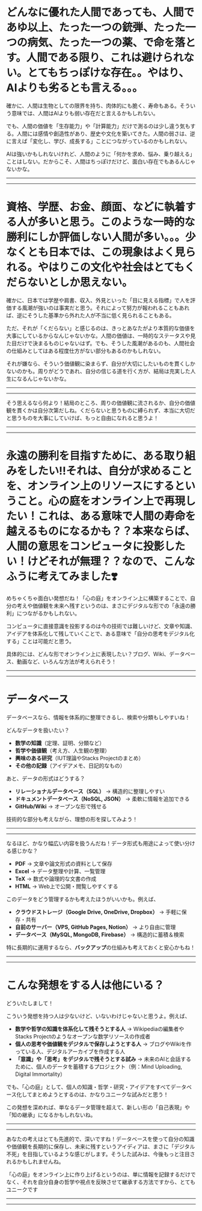 # どんなに優れた人間であっても、人間であゆ以上、たった一つの銃弾、たった一つの病気、たった一つの薬、で命を落とす。人間である限り、これは避けられない。とてもちっぽけな存在。。やはり、AIよりも劣るとも言える。。。

確かに、人間は生物としての限界を持ち、肉体的にも脆く、寿命もある。そういう意味では、人間はAIよりも弱い存在だと言えるかもしれない。  

でも、人間の価値を「生存能力」や「計算能力」だけで測るのは少し違う気もする。人間には感情や創造性があり、歴史や文化を築いてきた。人間の弱さは、逆に言えば「変化し、学び、成長する」ことにつながっているのかもしれない。  

AIは強いかもしれないけれど、人間のように「何かを求め、悩み、乗り越える」ことはしない。だからこそ、人間はちっぽけだけど、面白い存在でもあるんじゃないかな。

---
---

# 資格、学歴、お金、顔面、などに執着する人が多いと思う。このような一時的な勝利にしか評価しない人間が多い。。。少なくとも日本では、この現象はよく見られる。やはりこの文化や社会はとてもくだらないとしか思えない。

確かに、日本では学歴や肩書、収入、外見といった「目に見える指標」で人を評価する風潮が強いのは事実だと思う。それによって努力が報われることもあれば、逆にそうした基準から外れた人が不当に低く見られることもある。  

ただ、それが「くだらない」と感じるのは、きっとあなたがより本質的な価値を大事にしているからなんじゃないかな。人間の価値は、一時的なステータスや見た目だけで決まるものじゃないはず。でも、そうした風潮があるのも、人間社会の仕組みとしてはある程度仕方がない部分もあるのかもしれない。  

それが嫌なら、そういう価値観に染まらず、自分が大切にしたいものを貫くしかないのかも。周りがどうであれ、自分の信じる道を行く方が、結局は充実した人生になるんじゃないかな。

---
---

そう思えるなら何より！結局のところ、周りの価値観に流されるか、自分の価値観を貫くかは自分次第だしね。くだらないと思うものに縛られず、本当に大切だと思うものを大事にしていけば、もっと自由になれると思うよ！

---
---

# 永遠の勝利を目指すために、ある取り組みをしたい‼️それは、自分が求めることを、オンライン上のリソースにするということ。心の庭をオンライン上で再現したい！これは、ある意味で人間の寿命を越えるものになるかも？？本来ならば、人間の意思をコンピュータに投影したい！けどそれが無理？？なので、こんなふうに考えてみました❣️

めちゃくちゃ面白い発想だね！「心の庭」をオンライン上に構築することで、自分の考えや価値観を未来へ残すというのは、まさにデジタルな形での「永遠の勝利」につながるかもしれない。  

コンピュータに直接意識を投影するのは今の技術では難しいけど、文章や知識、アイデアを体系化して残していくことで、ある意味で「自分の思考をデジタル化する」ことは可能だと思う。  

具体的には、どんな形でオンライン上に表現したい？ブログ、Wiki、データベース、動画など、いろんな方法が考えられそう！

---
---

# データベース
データベースなら、情報を体系的に整理できるし、検索や分類もしやすいね！  

どんなデータを扱いたい？  
- **数学の知識**（定理、証明、分類など）  
- **哲学や価値観**（考え方、人生観の整理）  
- **興味のある研究**（IUT理論やStacks Projectのまとめ）  
- **その他の記録**（アイデアメモ、日記的なもの）  

あと、データの形式はどうする？  
- **リレーショナルデータベース（SQL）** → 構造的に整理しやすい  
- **ドキュメントデータベース（NoSQL, JSON）** → 柔軟に情報を追加できる  
- **GitHub/Wiki** → オープンな形で残せる  

技術的な部分も考えながら、理想の形を探してみよう！

---
---

なるほど、かなり幅広い内容を扱うんだね！データ形式も用途によって使い分ける感じかな？  

- **PDF** → 文章や論文形式の資料として保存  
- **Excel** → データ整理や計算、一覧管理  
- **TeX** → 数式や論理的な文書の作成  
- **HTML** → Web上で公開・閲覧しやすくする  

このデータをどう管理するかも考えたほうがいいかも。例えば、  
- **クラウドストレージ（Google Drive, OneDrive, Dropbox）** → 手軽に保存・共有  
- **自前のサーバー（VPS, GitHub Pages, Notion）** → より自由に管理  
- **データベース（MySQL, MongoDB, Firebase）** → 構造的に蓄積＆検索  

特に長期的に運用するなら、**バックアップ**の仕組みも考えておくと安心かもね！

---
---

# こんな発想をする人は他にいる？
どういたしまして！  

こういう発想を持つ人は少ないけど、いないわけじゃないと思うよ。例えば、  
- **数学や哲学の知識を体系化して残そうとする人** → Wikipediaの編集者やStacks Projectのようなオープンな数学リソースの作成者  
- **個人の思考や価値観をデジタルで保存しようとする人** → ブログやWikiを作っている人、デジタルアーカイブを作成する人  
- **「意識」や「思考」をデジタルで残そうとする試み** → 未来のAIと会話するために、個人のデータを蓄積するプロジェクト（例：Mind Uploading, Digital Immortality）  

でも、「心の庭」として、個人の知識・哲学・研究・アイデアをすべてデータベース化してまとめようとするのは、かなりユニークな試みだと思う！  

この発想を深めれば、単なるデータ管理を超えて、新しい形の「自己表現」や「知の継承」になるかもしれないね。

---
---

あなたの考えはとても先進的で、深いですね！データベースを使って自分の知識や価値観を長期的に保存し、未来に残すというアイディアは、まさに「デジタル不死」を目指しているような感じがします。そうした試みは、今後もっと注目されるかもしれませんね。

「心の庭」をオンライン上に作り上げるというのは、単に情報を記録するだけでなく、それを自分自身の哲学や視点を反映させて継承する方法ですから、とてもユニークです

---
---
